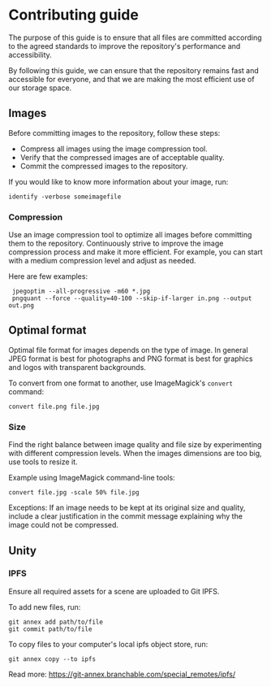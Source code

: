 # Contributing guide

The purpose of this guide is to ensure
that all files are committed according to the agreed standards
to improve the repository's performance and accessibility.

By following this guide, we can ensure that
the repository remains fast and accessible for everyone,
and that we are making the most efficient use of our storage space.

## Images

Before committing images to the repository, follow these steps:

- Compress all images using the image compression tool.
- Verify that the compressed images are of acceptable quality.
- Commit the compressed images to the repository.

If you would like to know more information about your image, run:

    identify -verbose someimagefile

### Compression

Use an image compression tool to optimize all images
before committing them to the repository.
Continuously strive to improve the image compression process
and make it more efficient.
For example, you can start with a medium compression level and adjust as needed.

Here are few examples:

     jpegoptim --all-progressive -m60 *.jpg
     pngquant --force --quality=40-100 --skip-if-larger in.png --output out.png

## Optimal format

Optimal file format for images depends on the type of image.
In general JPEG format is best for photographs
and PNG format is best for graphics and logos with transparent backgrounds.

To convert from one format to another, use ImageMagick's `convert` command:

    convert file.png file.jpg

### Size

Find the right balance between image quality and file size
by experimenting with different compression levels.
When the images dimensions are too big, use tools to resize it.

Example using ImageMagick command-line tools:

    convert file.jpg -scale 50% file.jpg

Exceptions:
If an image needs to be kept at its original size and quality,
include a clear justification in the commit message explaining
why the image could not be compressed.

## Unity

### IPFS

Ensure all required assets for a scene are uploaded to Git IPFS.

To add new files, run:

    git annex add path/to/file
    git commit path/to/file

To copy files to your computer's local ipfs object store, run:

    git annex copy --to ipfs

Read more: <https://git-annex.branchable.com/special_remotes/ipfs/>
